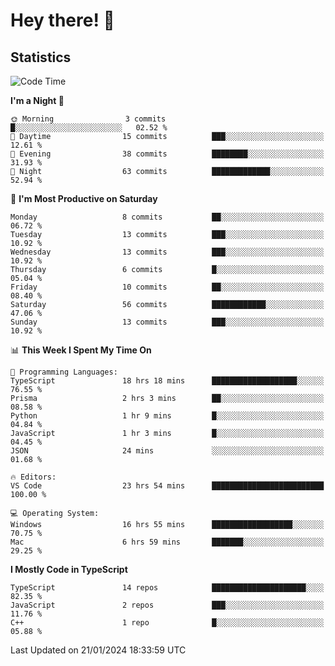 # Hey there! 👋


## Statistics
<!--START_SECTION:waka-->
![Code Time](http://img.shields.io/badge/Code%20Time-111%20hrs%2058%20mins-blue)

**I'm a Night 🦉** 

```text
🌞 Morning                3 commits           █░░░░░░░░░░░░░░░░░░░░░░░░   02.52 % 
🌆 Daytime                15 commits          ███░░░░░░░░░░░░░░░░░░░░░░   12.61 % 
🌃 Evening                38 commits          ████████░░░░░░░░░░░░░░░░░   31.93 % 
🌙 Night                  63 commits          █████████████░░░░░░░░░░░░   52.94 % 
```
📅 **I'm Most Productive on Saturday** 

```text
Monday                   8 commits           ██░░░░░░░░░░░░░░░░░░░░░░░   06.72 % 
Tuesday                  13 commits          ███░░░░░░░░░░░░░░░░░░░░░░   10.92 % 
Wednesday                13 commits          ███░░░░░░░░░░░░░░░░░░░░░░   10.92 % 
Thursday                 6 commits           █░░░░░░░░░░░░░░░░░░░░░░░░   05.04 % 
Friday                   10 commits          ██░░░░░░░░░░░░░░░░░░░░░░░   08.40 % 
Saturday                 56 commits          ████████████░░░░░░░░░░░░░   47.06 % 
Sunday                   13 commits          ███░░░░░░░░░░░░░░░░░░░░░░   10.92 % 
```


📊 **This Week I Spent My Time On** 

```text
💬 Programming Languages: 
TypeScript               18 hrs 18 mins      ███████████████████░░░░░░   76.55 % 
Prisma                   2 hrs 3 mins        ██░░░░░░░░░░░░░░░░░░░░░░░   08.58 % 
Python                   1 hr 9 mins         █░░░░░░░░░░░░░░░░░░░░░░░░   04.84 % 
JavaScript               1 hr 3 mins         █░░░░░░░░░░░░░░░░░░░░░░░░   04.45 % 
JSON                     24 mins             ░░░░░░░░░░░░░░░░░░░░░░░░░   01.68 % 

🔥 Editors: 
VS Code                  23 hrs 54 mins      █████████████████████████   100.00 % 

💻 Operating System: 
Windows                  16 hrs 55 mins      ██████████████████░░░░░░░   70.75 % 
Mac                      6 hrs 59 mins       ███████░░░░░░░░░░░░░░░░░░   29.25 % 
```

**I Mostly Code in TypeScript** 

```text
TypeScript               14 repos            █████████████████████░░░░   82.35 % 
JavaScript               2 repos             ███░░░░░░░░░░░░░░░░░░░░░░   11.76 % 
C++                      1 repo              █░░░░░░░░░░░░░░░░░░░░░░░░   05.88 % 
```




 Last Updated on 21/01/2024 18:33:59 UTC
<!--END_SECTION:waka-->


